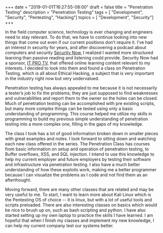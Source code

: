 +++
date = "2019-01-01T16:27:55-08:00"
draft = false
title = "Penetration Testing"
description = "Penetration Testing"
tags        = [ "Development", "Security", "Pentesting", "Hacking"]
topics      = [ "Development", "Security"]
+++

  In the field computer science, technology is ever changing and engineers need to stay relevant. To do that, we have to continue looking into new things that come out even if our current positions don’t require it. I’ve had an interest in security for years, and after discovering a podcast about computers and security [Security Now](https://twit.tv/shows/security-now), I realized I wanted more structured learning than passive reading and listening could provide. Security Now had a sponsor, [IT PRO TV](https://www.itpro.tv/), that offered online learning content relevant to my interests. I decided to look into them and found a class on Penetration Testing, which is all about Ethical Hacking, a subject that is very important in the industry right now but very undervalued.


  Penetration testing has always appealed to me because it is not necessarily a tester’s job to fix the problems; they are just supposed to find weaknesses and vulnerabilities and report them to the owner so the holes can be closed. Much of penetration testing can be accomplished with pre existing scripts, but many more complex things can be tested using only a basic understanding of programming. This course helped me utilize my skills in programming to build my previous simple understanding of penetration testing into a more complex one, filling in the gaps of my knowledge. 


  The class I took has a lot of good information broken down in smaller pieces with great examples and notes. I look forward to sitting down and watching each new class offered in the series. The Penetration Class has courses from basic information on setup and operation of penetration testing, to Buffer overflows, XSS, and SQL injection. I intend to use this knowledge to help my current employer and future employers by testing their software and infrastructure via penetration testing. I also have a much better understanding of how these exploits work, making me a better programmer because I can visualize the problems as I code and not find them as an afterthought.


  Moving forward, there are many other classes that are related and may be very useful to me.
To start, I want to learn more about Kali Linux which is the Pentesting OS of choice -- it is linux, but with a lot of useful tools and scripts preloaded. There are also interesting classes on basics which would be nice to brush up on, such as bash scripting and python. I have also started setting up my own laptop to practice the skills I have learned. I am hopeful that when I finish my classes and implement my new knowledge, I can help my current company test our systems better. 
